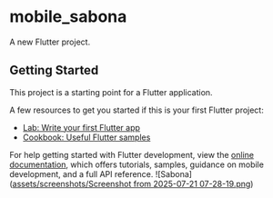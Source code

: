 # mobile_sabona

A new Flutter project.

## Getting Started

This project is a starting point for a Flutter application.

A few resources to get you started if this is your first Flutter project:

- [Lab: Write your first Flutter app](https://docs.flutter.dev/get-started/codelab)
- [Cookbook: Useful Flutter samples](https://docs.flutter.dev/cookbook)

For help getting started with Flutter development, view the
[online documentation](https://docs.flutter.dev/), which offers tutorials,
samples, guidance on mobile development, and a full API reference.
![Sabona]([assets/screenshots/Screenshot from 2025-07-21 07-28-19.png](https://github.com/SabonaWaktole/2024-project-phase-mobile-tasks/blob/main/on-boarding/mobile_sabona/assets/screenshots/Screenshot%20from%202025-07-21%2007-28-19.png))
